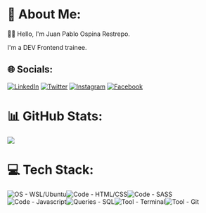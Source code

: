 # 💫 About Me:

👋🏻 Hello, I'm Juan Pablo Ospina Restrepo.<br>

I'm a DEV Frontend trainee.

## 🌐 Socials:
[![LinkedIn](https://img.shields.io/badge/LinkedIn-%230077B5.svg?logo=linkedin&logoColor=white)](https://linkedin.com/in/@Ospinajuanp) [![Twitter](https://img.shields.io/badge/Twitter-%231DA1F2.svg?logo=Twitter&logoColor=white)](https://twitter.com/@Ospinajuanp) [![Instagram](https://img.shields.io/badge/Instagram-%23E4405F.svg?logo=Instagram&logoColor=white)](https://instagram.com/@Ospinajuanp) [![Facebook](https://img.shields.io/badge/Facebook-%231877F2.svg?logo=Facebook&logoColor=white)](https://facebook.com/@Ospinajuanp) 

# 📊 GitHub Stats:
![](https://github-readme-streak-stats.herokuapp.com/?user=Ospinajuanp&theme=dark&hide_border=false)<br/>

# 💻 Tech Stack:
<img src="https://img.shields.io/badge/OS-WSL%2Fubuntu-%236bbda0" alt="OS - WSL/Ubuntu"><img src="https://img.shields.io/badge/Code-HTML%2FCSS-038aff" alt="Code - HTML/CSS"><img src="https://img.shields.io/badge/Code-SASS-e76d89" alt="Code - SASS"><img src="https://img.shields.io/badge/Code-Javascript-f9b42d" alt="Code - Javascript"><img src="https://img.shields.io/badge/Queries-SQL-89c4f4" alt="Queries - SQL"><img src="https://img.shields.io/badge/Tool-Terminal-26c281" alt="Tool - Terminal"><img src="https://img.shields.io/badge/Tool-Git-eafffd" alt="Tool - Git">
